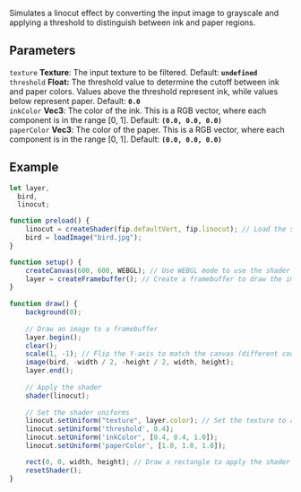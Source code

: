 Simulates a linocut effect by converting the input image to grayscale and applying a threshold to distinguish between ink and paper regions.  

## Parameters
`texture` **Texture**: The input texture to be filtered. Default: **`undefined`**
<br>
`threshold` **Float:** The threshold value to determine the cutoff between ink and paper colors. Values above the threshold represent ink, while values below represent paper. Default: **`0.0`**
<br>
`inkColor` **Vec3**: The color of the ink. This is a RGB vector, where each component is in the range [0, 1]. Default: **`(0.0, 0.0, 0.0)`**
<br>
`paperColor` **Vec3**: The color of the paper. This is a RGB vector, where each component is in the range [0, 1]. Default: **`(0.0, 0.0, 0.0)`**

## Example 
```javascript hl_lines="29 30 31 32"
let layer,
  bird,
  linocut;

function preload() {
    linocut = createShader(fip.defaultVert, fip.linocut); // Load the shader
    bird = loadImage("bird.jpg");
}

function setup() {
    createCanvas(600, 600, WEBGL); // Use WEBGL mode to use the shader
    layer = createFramebuffer(); // Create a framebuffer to draw the image onto
}
  
function draw() {
    background(0);
    
    // Draw an image to a framebuffer 
    layer.begin();
    clear();
    scale(1, -1); // Flip the Y-axis to match the canvas (different coordinate system in framebuffer)
    image(bird, -width / 2, -height / 2, width, height);
    layer.end();
    
    // Apply the shader
    shader(linocut);
    
    // Set the shader uniforms
    linocut.setUniform("texture", layer.color); // Set the texture to apply the shader to
    linocut.setUniform('threshold', 0.4);
    linocut.setUniform('inkColor', [0.4, 0.4, 1.0]);
    linocut.setUniform('paperColor', [1.0, 1.0, 1.0]);

    rect(0, 0, width, height); // Draw a rectangle to apply the shader to
    resetShader(); 
}
```